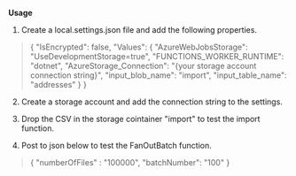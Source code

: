 **Usage**

1. Create a local.settings.json file and add the following properties.

>{
>   "IsEncrypted": false,
>  "Values": {
>    "AzureWebJobsStorage": "UseDevelopmentStorage=true",
>    "FUNCTIONS_WORKER_RUNTIME": "dotnet",
>    "AzureStorage_Connection": "{your storage account connection string}",
>    "input_blob_name": "import",
>    "input_table_name": "addresses"
>  }
>}

2. Create a storage account and add the connection string to the settings.

3. Drop the CSV in the storage cointainer "import" to test the import function.

4. Post to json below to test the FanOutBatch function.

>{
>    "numberOfFiles" : "100000",
>    "batchNumber": "100"
>}
